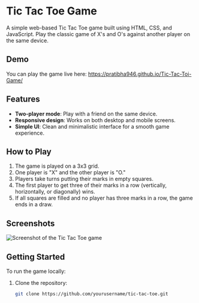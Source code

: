 # Tic Tac Toe Game

A simple web-based Tic Tac Toe game built using HTML, CSS, and JavaScript. Play the classic game of X's and O's against another player on the same device.

## Demo

You can play the game live here: https://pratibha946.github.io/Tic-Tac-Toi-Game/
## Features

- **Two-player mode**: Play with a friend on the same device.
- **Responsive design**: Works on both desktop and mobile screens.
- **Simple UI**: Clean and minimalistic interface for a smooth game experience.

## How to Play

1. The game is played on a 3x3 grid.
2. One player is "X" and the other player is "O."
3. Players take turns putting their marks in empty squares.
4. The first player to get three of their marks in a row (vertically, horizontally, or diagonally) wins.
5. If all squares are filled and no player has three marks in a row, the game ends in a draw.

## Screenshots

![Screenshot of the Tic Tac Toe game](path/to/screenshot.png)

## Getting Started

To run the game locally:

1. Clone the repository:
   ```bash
   git clone https://github.com/yourusername/tic-tac-toe.git
